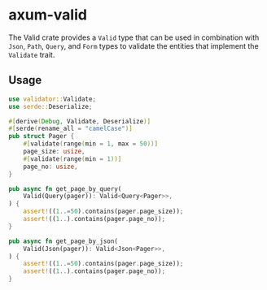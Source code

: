 # axum-valid

The Valid crate provides a `Valid` type that can be used in combination with `Json`, `Path`, `Query`, and `Form` types to validate the entities that implement the `Validate` trait.

## Usage

```rust
use validator::Validate;
use serde::Deserialize;

#[derive(Debug, Validate, Deserialize)]
#[serde(rename_all = "camelCase")]
pub struct Pager {
    #[validate(range(min = 1, max = 50))]
    page_size: usize,
    #[validate(range(min = 1))]
    page_no: usize,
}

pub async fn get_page_by_query(
    Valid(Query(pager)): Valid<Query<Pager>>,
) {
    assert!((1..=50).contains(pager.page_size));
    assert!((1..).contains(pager.page_no));
}

pub async fn get_page_by_json(
    Valid(Json(pager)): Valid<Json<Pager>>,
) {
    assert!((1..=50).contains(pager.page_size));
    assert!((1..).contains(pager.page_no));
}
```